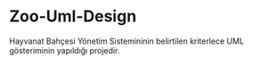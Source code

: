 # Zoo-Uml-Design
Hayvanat Bahçesi Yönetim Sistemininin belirtilen kriterlece UML gösteriminin yapıldığı projedir.
